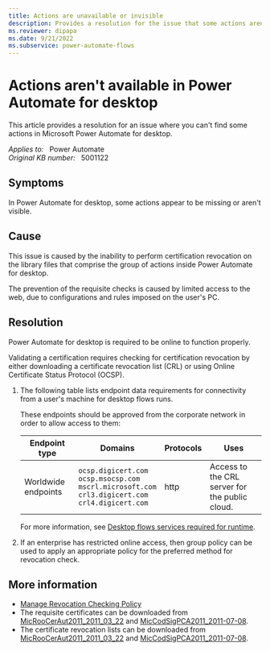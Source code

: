 ```yaml
---
title: Actions are unavailable or invisible 
description: Provides a resolution for the issue that some actions aren't visible in Power Automate for desktop.
ms.reviewer: dipapa
ms.date: 9/21/2022
ms.subservice: power-automate-flows
---
```

# Actions aren't available in Power Automate for desktop

This article provides a resolution for an issue where you can't find some actions in Microsoft Power Automate for desktop.

_Applies to:_ &nbsp; Power Automate  
_Original KB number:_ &nbsp; 5001122

## Symptoms

In Power Automate for desktop, some actions appear to be missing or aren't visible.

## Cause

This issue is caused by the inability to perform certification revocation on the library files that comprise the group of actions inside Power Automate for desktop.

The prevention of the requisite checks is caused by limited access to the web, due to configurations and rules imposed on the user's PC.

## Resolution

Power Automate for desktop is required to be online to function properly.

Validating a certification requires checking for certification revocation by either downloading a certificate revocation list (CRL) or using Online Certificate Status Protocol (OCSP).

1. The following table lists endpoint data requirements for connectivity from a user's machine for desktop flows runs.

   These endpoints should be approved from the corporate network in order to allow access to them:

   |Endpoint type|Domains|Protocols|Uses|
   |---|---|---|---|
   |Worldwide endpoints|`ocsp.digicert.com`</br>`ocsp.msocsp.com`</br>`mscrl.microsoft.com`</br>`crl3.digicert.com`</br>`crl4.digicert.com`|http|Access to the CRL server for the public cloud.|

   For more information, see [Desktop flows services required for runtime](/power-automate/ip-address-configuration#desktop-flows-services-required-for-runtime).

2. If an enterprise has restricted online access, then group policy can be used to apply an appropriate policy for the preferred method for revocation check.

## More information

- [Manage Revocation Checking Policy](/previous-versions/windows/it-pro/windows-server-2008-R2-and-2008/cc753863(v=ws.11))
- The requisite certificates can be downloaded from [MicRooCerAut2011_2011_03_22](https://www.microsoft.com/pki/certs/MicRooCerAut2011_2011_03_22.crt) and [MicCodSigPCA2011_2011-07-08](https://www.microsoft.com/pkiops/certs/MicCodSigPCA2011_2011-07-08.crt).
- The certificate revocation lists can be downloaded from [MicRooCerAut2011_2011_03_22](https://crl.microsoft.com/pki/crl/products/MicRooCerAut2011_2011_03_22.crl) and [MicCodSigPCA2011_2011-07-08](https://www.microsoft.com/pkiops/crl/MicCodSigPCA2011_2011-07-08.crl).
